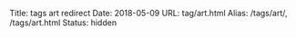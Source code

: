 Title: tags art redirect
Date: 2018-05-09
URL: tag/art.html
Alias: /tags/art/, /tags/art.html
Status: hidden